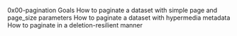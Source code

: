0x00-pagination
Goals
How to paginate a dataset with simple page and page_size parameters
How to paginate a dataset with hypermedia metadata
How to paginate in a deletion-resilient manner
